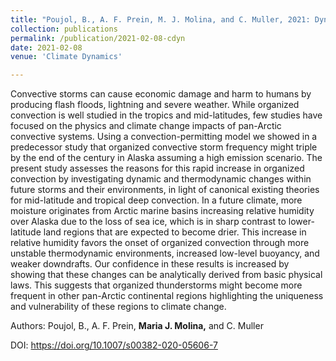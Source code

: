 ```yaml
---
title: "Poujol, B., A. F. Prein, M. J. Molina, and C. Muller, 2021: Dynamic and thermodynamic impacts of climate change on organized convection in Alaska. Climate Dynamics."
collection: publications
permalink: /publication/2021-02-08-cdyn
date: 2021-02-08
venue: 'Climate Dynamics'

---
```


Convective storms can cause economic damage and harm to humans by producing flash floods, lightning and severe weather. While organized convection is well studied in the tropics and mid-latitudes, few studies have focused on the physics and climate change impacts of pan-Arctic convective systems. 
Using a convection-permitting model we showed in a predecessor study that organized convective storm frequency might triple by the end of the century in Alaska assuming a high emission scenario. The present study assesses the reasons for this rapid increase in organized convection by investigating dynamic and thermodynamic changes within future storms and their environments, in light of canonical existing theories for mid-latitude and tropical deep convection. In a future climate, more moisture originates from Arctic marine basins increasing relative humidity over Alaska due to the loss of sea ice, which is in sharp contrast to lower-latitude land regions that are expected to become drier. This increase in relative humidity favors the onset of organized convection through more unstable thermodynamic environments, increased low-level buoyancy, and weaker downdrafts. Our confidence in these results is increased by showing that these changes can be analytically derived from basic physical laws. This suggests that organized thunderstorms might become more frequent in other pan-Arctic continental regions highlighting the uniqueness and vulnerability of these regions to climate change.

Authors: Poujol, B., A. F. Prein, **Maria J. Molina,** and C. Muller

DOI: <https://doi.org/10.1007/s00382-020-05606-7>

